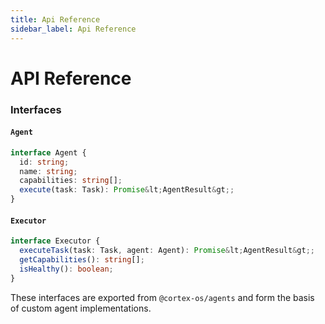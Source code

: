 ```yaml
---
title: Api Reference
sidebar_label: Api Reference
---
```


# API Reference

### Interfaces

#### `Agent`
```ts
interface Agent {
  id: string;
  name: string;
  capabilities: string[];
  execute(task: Task): Promise&lt;AgentResult&gt;;
}
```

#### `Executor`
```ts
interface Executor {
  executeTask(task: Task, agent: Agent): Promise&lt;AgentResult&gt;;
  getCapabilities(): string[];
  isHealthy(): boolean;
}
```

These interfaces are exported from `@cortex-os/agents` and form the basis of custom agent implementations.
